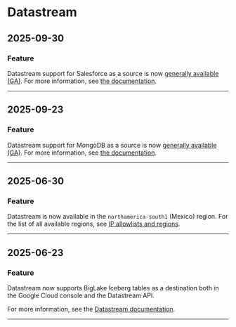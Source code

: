 # Datastream

## 2025-09-30

### Feature

Datastream support for Salesforce as a source is now [generally available (GA)](https://cloud.google.com/products/#product-launch-stages). For more information, see [the documentation](https://cloud.google.com/datastream/docs/sources-salesforce).

---
## 2025-09-23

### Feature

Datastream support for MongoDB as a source is now [generally available (GA)](https://cloud.google.com/products/#product-launch-stages). For more information, see [the documentation](https://cloud.google.com/datastream/docs/sources-mongodb).

---
## 2025-06-30

### Feature

Datastream is now available in the `northamerica-south1` (Mexico) region. For the list of all available regions, see [IP allowlists and regions](https://cloud.google.com/datastream/docs/ip-allowlists-and-regions).

---
## 2025-06-23

### Feature

Datastream now supports BigLake Iceberg tables as a destination both in the
Google Cloud console and the Datastream API.

For more information, see the [Datastream documentation](https://cloud.google.com/datastream/docs/destination-blmt).

---

